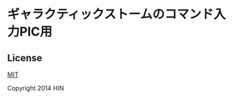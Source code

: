 # ギャラクティックストームのコマンド入力PIC用

## License

[MIT](http://opensource.org/licenses/MIT)

Copyright 2014 HIN

